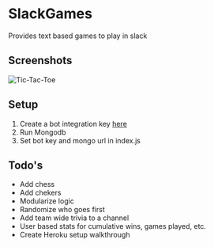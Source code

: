 # SlackGames
Provides text based games to play in slack


## Screenshots

![Tic-Tac-Toe](http://i.imgur.com/w4hEDO1.png)


## Setup
1. Create a bot integration key [here](https://my.slack.com/services/new/bot)
2. Run Mongodb
3. Set bot key and mongo url in index.js


## Todo's
* Add chess
* Add chekers
* Modularize logic
* Randomize who goes first
* Add team wide trivia to a channel
* User based stats for cumulative wins, games played, etc.
* Create Heroku setup walkthrough
